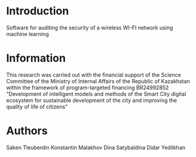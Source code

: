 # Introduction
Software for auditing the security of a wireless WI-FI network using machine learning

# Information
This research was carried out with the financial support of the Science Committee of the Ministry of Internal Affairs of the Republic of Kazakhstan within the framework of program-targeted financing BR24992852 "Development of intelligent models and methods of the Smart City digital ecosystem for sustainable development of the city and improving the quality of life of citizens"

# Authors
Saken Tleuberdin
Konstantin Malakhov
Dina Satybaldina
Didar Yedilkhan
